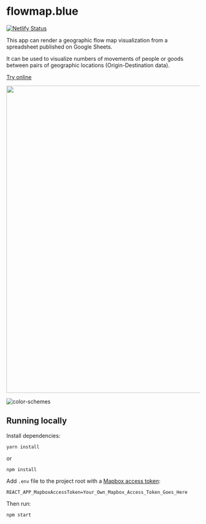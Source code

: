 # flowmap.blue

[![Netlify Status](https://api.netlify.com/api/v1/badges/8b9d3eee-7aa8-4b1f-9e37-2f78307e91d7/deploy-status)](https://app.netlify.com/sites/flowmap-blue/deploys)

This app can render a geographic flow map visualization from a spreadsheet published on Google Sheets.

It can be used to visualize numbers of movements of people or goods between pairs of geographic locations
(Origin-Destination data).

[Try online](http://flowmap.blue/)


<a href=https://flowmap.blue/1Oe3zM219uSfJ3sjdRT90SAK2kU3xIvzdcCW6cwTsAuc><img src=https://user-images.githubusercontent.com/351828/65036043-d07a6400-d94a-11e9-87a0-39dcb5002cc4.png width=800>
</a>

![color-schemes](https://user-images.githubusercontent.com/351828/65035296-17675a00-d949-11e9-8b12-b3b08bc76b91.png)


## Running locally

Install dependencies:

    yarn install
or     

    npm install
    

Add `.env` file to the project root with a [Mapbox access token](https://www.mapbox.com/help/define-access-token/):

    REACT_APP_MapboxAccessToken=Your_Own_Mapbox_Access_Token_Goes_Here

Then run:

    npm start
